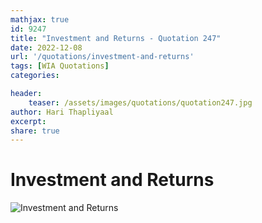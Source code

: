 ```yaml
---
mathjax: true
id: 9247
title: "Investment and Returns - Quotation 247"
date: 2022-12-08
url: '/quotations/investment-and-returns'
tags: [WIA Quotations] 
categories: 

header:
    teaser: /assets/images/quotations/quotation247.jpg
author: Hari Thapliyaal 
excerpt:
share: true 
---
```


# Investment and Returns

![Investment and Returns](/assets/images/quotations/quotation247.jpg)
